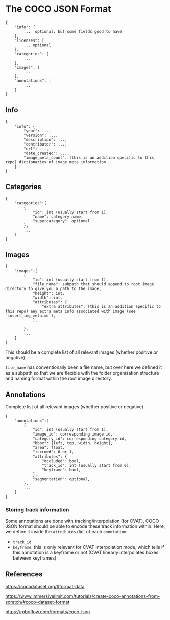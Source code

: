 # The COCO JSON Format

```
{
    "info": {
        ...  optional, but some fields good to have
    },
    "licenses": [
        ... optional
    ],
    "categories": [
        ...
    ],
    "images": [
        ...
    ],
    "annotations": [
        ...
    ]
}
```

## Info

```
{
    "info": {
        "year": ...,
        "version": ...,
        "description": ...,
        "contributor": ...,
        "url": ...,
        "date_created": ...,
        "image_meta_count": (this is an addition specific to this repo) dictionaries of image meta information  
    }
}
```

## Categories

```
{
    "categories":[
        {
            "id": int (usually start from 1),
            "name": category name,
            "supercategory": optional
        },
        ...
    ]
}
```

## Images

```
{
    "images":[
        {
            "id": int (usually start from 1),
            "file_name": subpath that should append to root image directory to give you a path to the image,
            "height": int,
            "width": int,
            "attributes": {
                "extra attributes": (this is an addition specific to this repo) any extra meta info associated with image (see `insert_img_meta.md`),
            },

        },
        ...
    ]
}
```

This should be a complete list of all relevant images (whether positive or negative)

`file_name` has conventionally been a file name, but over here we defined it as a subpath so that we are flexible with the folder organisation structure and naming format within the root image directory.  

## Annotations

Complete list of all relevant images (whether positive or negative)

```
{
    "annotations":[
        {
            "id": int (usually start from 1),
            "image_id": corresponding image id,
            "category_id": corresponding category id, 
            "bbox": [left, top, width, height],
            "area": float,
            "iscrowd": 0 or 1, 
            "attributes": {
                "occluded": bool,
                "track_id": int (usually start from 0),
                "keyframe": bool,
            },
            "segmentation": optional,
        },
        ...
    ]
}
```

### Storing track information

Some annotations are done with tracking/interpolation (for CVAT), COCO JSON format should be able to encode these track information within. Here, we define it inside the `attributes` dict of each `annotation`:

- `track_id` 
- `keyframe`: this is only relevant for CVAT interpolation mode, which tells if this annotation is a keyframe or not (CVAT linearly interpolates boxes between keyframes)

## References

https://cocodataset.org/#format-data

https://www.immersivelimit.com/tutorials/create-coco-annotations-from-scratch/#coco-dataset-format

https://roboflow.com/formats/coco-json
